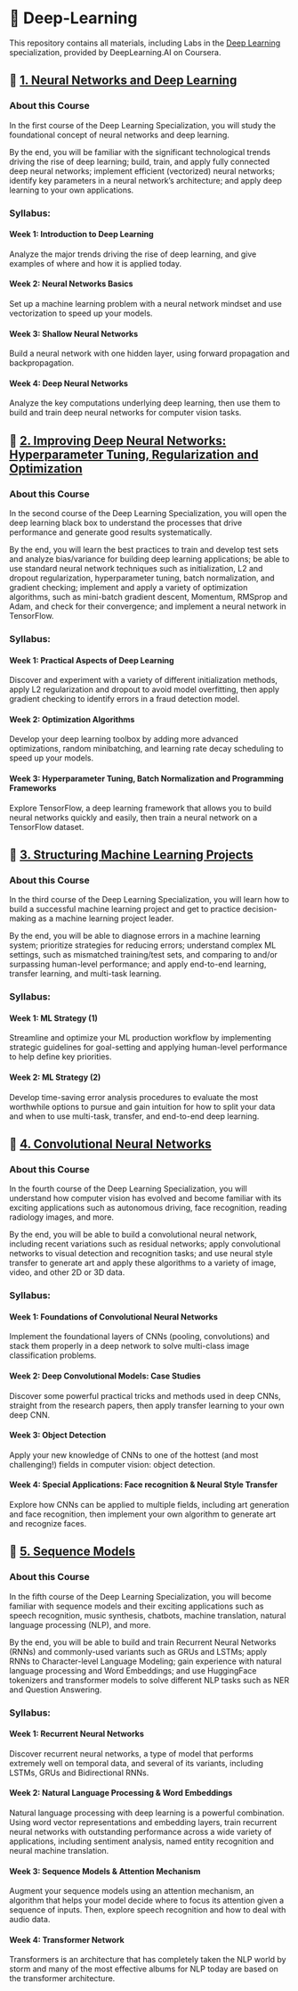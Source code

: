 # :rocket: Deep-Learning
This repository contains all materials, including Labs in the [Deep Learning](https://www.coursera.org/specializations/deep-learning) specialization, provided by DeepLearning.AI on Coursera.

## :file_folder: [1. Neural Networks and Deep Learning](https://github.com/evgenyzorin/Deep-Learning/tree/main/1.%20Neural%20Networks%20and%20Deep%20Learning)
### About this Course 
In the first course of the Deep Learning Specialization, you will study the foundational concept of neural networks and deep learning. 

By the end, you will be familiar with the significant technological trends driving the rise of deep learning; build, train, and apply fully connected deep neural networks; implement efficient (vectorized) neural networks; identify key parameters in a neural network’s architecture; and apply deep learning to your own applications.
### Syllabus:
#### **Week 1:** Introduction to Deep Learning
Analyze the major trends driving the rise of deep learning, and give examples of where and how it is applied today.
#### **Week 2:** Neural Networks Basics
Set up a machine learning problem with a neural network mindset and use vectorization to speed up your models.
#### **Week 3:** Shallow Neural Networks
Build a neural network with one hidden layer, using forward propagation and backpropagation.
#### **Week 4:** Deep Neural Networks
Analyze the key computations underlying deep learning, then use them to build and train deep neural networks for computer vision tasks.

## :file_folder: [2. Improving Deep Neural Networks: Hyperparameter Tuning, Regularization and Optimization](https://github.com/evgenyzorin/Deep-Learning/tree/main/2.%20Improving%20Deep%20Neural%20Networks)
### About this Course 
In the second course of the Deep Learning Specialization, you will open the deep learning black box to understand the processes that drive performance and generate good results systematically. 

By the end, you will learn the best practices to train and develop test sets and analyze bias/variance for building deep learning applications; be able to use standard neural network techniques such as initialization, L2 and dropout regularization, hyperparameter tuning, batch normalization, and gradient checking; implement and apply a variety of optimization algorithms, such as mini-batch gradient descent, Momentum, RMSprop and Adam, and check for their convergence; and implement a neural network in TensorFlow.
### Syllabus:
#### **Week 1:** Practical Aspects of Deep Learning
Discover and experiment with a variety of different initialization methods, apply L2 regularization and dropout to avoid model overfitting, then apply gradient checking to identify errors in a fraud detection model.
#### **Week 2:** Optimization Algorithms
Develop your deep learning toolbox by adding more advanced optimizations, random minibatching, and learning rate decay scheduling to speed up your models.
#### **Week 3:** Hyperparameter Tuning, Batch Normalization and Programming Frameworks
Explore TensorFlow, a deep learning framework that allows you to build neural networks quickly and easily, then train a neural network on a TensorFlow dataset.

## :file_folder: [3. Structuring Machine Learning Projects](https://github.com/evgenyzorin/Deep-Learning/tree/main/3.%20Structuring%20Machine%20Learning%20Projects)
### About this Course 
In the third course of the Deep Learning Specialization, you will learn how to build a successful machine learning project and get to practice decision-making as a machine learning project leader. 

By the end, you will be able to diagnose errors in a machine learning system; prioritize strategies for reducing errors; understand complex ML settings, such as mismatched training/test sets, and comparing to and/or surpassing human-level performance; and apply end-to-end learning, transfer learning, and multi-task learning.
### Syllabus:
#### **Week 1:** ML Strategy (1)
Streamline and optimize your ML production workflow by implementing strategic guidelines for goal-setting and applying human-level performance to help define key priorities.
#### **Week 2:** ML Strategy (2)
Develop time-saving error analysis procedures to evaluate the most worthwhile options to pursue and gain intuition for how to split your data and when to use multi-task, transfer, and end-to-end deep learning.

## :file_folder: [4. Convolutional Neural Networks](https://github.com/evgenyzorin/Deep-Learning/tree/main/4.%20Convolutional%20Neural%20Networks)
### About this Course 
In the fourth course of the Deep Learning Specialization, you will understand how computer vision has evolved and become familiar with its exciting applications such as autonomous driving, face recognition, reading radiology images, and more.

By the end, you will be able to build a convolutional neural network, including recent variations such as residual networks; apply convolutional networks to visual detection and recognition tasks; and use neural style transfer to generate art and apply these algorithms to a variety of image, video, and other 2D or 3D data.
### Syllabus:
#### **Week 1:** Foundations of Convolutional Neural Networks
Implement the foundational layers of CNNs (pooling, convolutions) and stack them properly in a deep network to solve multi-class image classification problems.
#### **Week 2:** Deep Convolutional Models: Case Studies
Discover some powerful practical tricks and methods used in deep CNNs, straight from the research papers, then apply transfer learning to your own deep CNN.
#### **Week 3:** Object Detection
Apply your new knowledge of CNNs to one of the hottest (and most challenging!) fields in computer vision: object detection.
#### **Week 4:** Special Applications: Face recognition & Neural Style Transfer
Explore how CNNs can be applied to multiple fields, including art generation and face recognition, then implement your own algorithm to generate art and recognize faces.

## :file_folder: [5. Sequence Models](https://github.com/evgenyzorin/Deep-Learning/tree/main/5.%20Sequence%20Models)
### About this Course 
In the fifth course of the Deep Learning Specialization, you will become familiar with sequence models and their exciting applications such as speech recognition, music synthesis, chatbots, machine translation, natural language processing (NLP), and more. 

By the end, you will be able to build and train Recurrent Neural Networks (RNNs) and commonly-used variants such as GRUs and LSTMs; apply RNNs to Character-level Language Modeling; gain experience with natural language processing and Word Embeddings; and use HuggingFace tokenizers and transformer models to solve different NLP tasks such as NER and Question Answering.
### Syllabus:
#### **Week 1:** Recurrent Neural Networks
Discover recurrent neural networks, a type of model that performs extremely well on temporal data, and several of its variants, including LSTMs, GRUs and Bidirectional RNNs.
#### **Week 2:** Natural Language Processing & Word Embeddings
Natural language processing with deep learning is a powerful combination. Using word vector representations and embedding layers, train recurrent neural networks with outstanding performance across a wide variety of applications, including sentiment analysis, named entity recognition and neural machine translation.
#### **Week 3:** Sequence Models & Attention Mechanism
Augment your sequence models using an attention mechanism, an algorithm that helps your model decide where to focus its attention given a sequence of inputs. Then, explore speech recognition and how to deal with audio data.
#### **Week 4:** Transformer Network
Transformers is an architecture that has completely taken the NLP world by storm and many of the most effective albums for NLP today are based on the transformer architecture.
